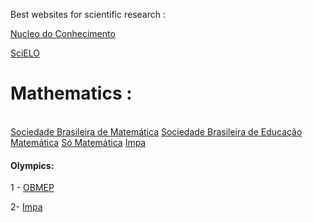 Best websites for scientific research : <br>

<a href="https://www.nucleodoconhecimento.com.br/"> Nucleo do Conhecimento</a>

<a href="http://www.scielo.org/"> SciELO</a>


<h1> Mathematics :</h1> <br>
<a href="https://sbm.org.br/"> Sociedade Brasileira de Matemática</a>
<a href="https://www.sbembrasil.org.br/sbembrasil/" > Sociedade Brasileira de Educação Matemática</a>
<a href="https://www.somatematica.com.br/" > Só Matemática</a>
<a href="https://impa.br/" > Impa</a>

<h4>Olympics: </h4>

1 - <a href="https://portaldaobmep.impa.br/"> OBMEP</a>

2- <a href="https://impa.br/" > Impa</a>
